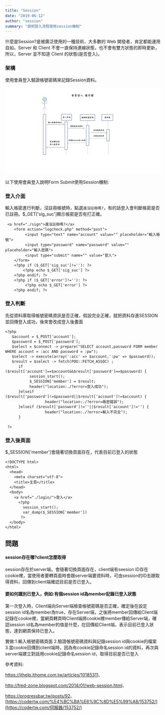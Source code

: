 ```yaml
---
title: "Session"
date: "2019-06-12"
author: "session"
summary: "說明登入流程使用session機制"
---
```


什麼是Session?是被廣泛使用的一種技術，大多數的 Web 開發者，肯定都能運用自如。Server 和 Client 不會一直保持連線狀態，也不會有雙方狀態的即時更新，所以，Server 並不知道 Client 的狀態(是否登入)。

### 架構

使用會員登入驗證帳號密碼來記錄Session資料。

![session](https://raw.githubusercontent.com/coolgood88142/markdown_note/master/assets/images/session.png)



以下使用會員登入說明Form Submit使用Session機制:

### 登入介面

輸入帳密進行判斷，沒註冊帳號時，點選`還沒註冊嗎?`，有的話登入會判斷帳密是否已註冊。$_GET['sig_suc']顯示帳密是否有打正確。

```
 <a href="./sign">還沒註冊嗎?</a>
    <form action="logcheck.php" method="post">
         <input type="text" name="account" value="" placeholder="輸入帳號">
         <input type="password" name="password" value="" placeholder="輸入密碼">
         <input type="submit" name="" value="登入">
    </form>
    <?php if ($_GET['sig_suc']!=''): ?>
        <?php echo $_GET['sig_suc'] ?>
    <?php endif; ?>
    <?php if ($_GET['error']!=''): ?>
         <?php echo $_GET['error'] ?>
    <?php endif; ?>
```

### 登入判斷

先從資料庫取得帳號密碼資訊是否正確，假設完全正確，就把資料存進SESSION並回傳登入成功，後來會改成登入後畫面

```
<?php
   $account = $_POST['account'];
   $password = $_POST['password'];
   $select = $connect -> prepare("SELECT account,password FORM member WHERE account = :acc AND password = :pw");
   $select -> execute(array(':acc' => $account,':pw' => $password));
   $result = $select -> fetch(PDO::FETCH_ASSOC) ;
      if ($result['account']==$account&&$result['password']==$password) {
           session_start();
           $_SESSION['member'] = $result;
           header("location:./?error=登入成功");
      }elseif ($result['password']!=$password||$result['account']!=$account) {
                  header("location:./?error=帳密錯誤");
      }elseif ($result['password']!=''||$result['account']!='') {
                  header("location:./?error=輸入不完全");
      }
      
 ?>
```

### 登入後頁面

$_SESSION['member']會隨著切換頁面存在，代表目前已登入的狀態

```
<!DOCTYPE html>
<html>
  <head>
    <meta charset="utf-8">
    <title>主頁</title>
  </head>
  <body>
    <a href="./login/">登入</a>
      <?php
        session_start();
        var_dump($_SESSION['member'])
       ?>
  </body>
</html>
```



## 問題

#### session存在哪?client怎麼取得

session存在於server端，會隨著切換頁面存在，client端有seesion ID存在cookie裡，當使用者要轉頁面時會跟server端要資料時，可由session的ID去跟取得資料，回傳到client端確認目前是否已登入。



#### 要如何識別已登入，例如:有個session id為member記錄已登入狀態

第一次登入時，Client端向Server端檢查帳號密碼是否正確，確定後在設定session id名為member為true，存在Server端，之後將member回傳給Client端記錄在cookie裡，當網頁轉頁時Client端將cookie裡member傳給Server端，確認session id名為member的值是什麼，在回傳給Client端，表示目前已登入狀態，達到網頁保持已登入。



實做:1.輸入帳號密碼頁面 2.驗證帳號密碼資料與記錄session id與cookie的檔案 3.當cookie回傳到client端時，因為有cookie記錄命名session id的資料，再次與server端建立對話用cookie記錄命名session id，取得目前是否已登入





參考資料:

<https://ithelp.ithome.com.tw/articles/10185311>、

<http://fred-zone.blogspot.com/2014/01/web-session.html>、

<https://progressbar.tw/posts/92>、[https://codertw.com/%E4%BC%BA%E6%9C%8D%E5%99%A8/153752/](https://codertw.com/伺服器/153752/)